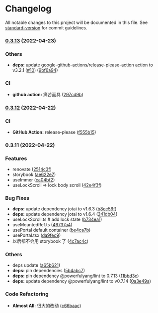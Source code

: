 # Changelog

All notable changes to this project will be documented in this file. See [standard-version](https://github.com/conventional-changelog/standard-version) for commit guidelines.

### [0.3.13](https://github.com/powerfulyang/hooks/compare/v0.3.12...v0.3.13) (2022-04-23)

### Others

- **deps:** update google-github-actions/release-please-action action to v3.2.1 ([#10](https://github.com/powerfulyang/hooks/issues/10)) ([9bf6a94](https://github.com/powerfulyang/hooks/commit/9bf6a9429a4ced8f78019835e67235f997218347))

### CI

- **github action:** 痛苦面具 ([297cd9b](https://github.com/powerfulyang/hooks/commit/297cd9bfd6b6e97202ab9f5419b065bf319cb547))

### [0.3.12](https://github.com/powerfulyang/tools/compare/v0.3.11...v0.3.12) (2022-04-22)

### CI

- **GitHub Action:** release-please ([f555b15](https://github.com/powerfulyang/tools/commit/f555b1581c7e076a323ca65d80dd9d35339d9e12))

### 0.3.11 (2022-04-22)

### Features

- renovate ([2514c3f](https://github.com/powerfulyang/tools/commit/2514c3ff247be30a0645e8cab549e1a7a006f064))
- storybook ([ae622e7](https://github.com/powerfulyang/tools/commit/ae622e75457047c0ef5fd704479fb94d091d589d))
- useImmer ([ca04bf2](https://github.com/powerfulyang/tools/commit/ca04bf2ce9f826842e3822f6089809b08688c231))
- useLockScroll => lock body scroll ([42e4f3f](https://github.com/powerfulyang/tools/commit/42e4f3fc02b394cb54d79ba746d5bee920dd501e))

### Bug Fixes

- **deps:** update dependency jotai to v1.6.3 ([b8ec56f](https://github.com/powerfulyang/tools/commit/b8ec56fd34c65e790739d72d60ae6e105ccc2137))
- **deps:** update dependency jotai to v1.6.4 ([241db04](https://github.com/powerfulyang/tools/commit/241db0404707db271d361f09415500a6f9d1cb7a))
- useLockScroll.ts # add lock state ([b734ea1](https://github.com/powerfulyang/tools/commit/b734ea1c8bee6e7e172dd093bcfe509afca72674))
- useMountedRef.ts ([46737a4](https://github.com/powerfulyang/tools/commit/46737a456219593c414e163419ea0cd67201613d))
- usePortal default container ([be4ca7b](https://github.com/powerfulyang/tools/commit/be4ca7b871df5e48a9c149b47d56eadee4ded205))
- usePortal.tsx ([da9fec9](https://github.com/powerfulyang/tools/commit/da9fec9e25c783bc48f4cdab030f594c81378e5d))
- 以后都不会用 storybook 了 ([4c7ac4c](https://github.com/powerfulyang/tools/commit/4c7ac4cb4b7cd46e9ae7d18a8db1003dfbc8c65e))

### Others

- deps update ([a65b621](https://github.com/powerfulyang/tools/commit/a65b62119fd0cede6fd2b7c9c8c2da8ab990466b))
- **deps:** pin dependencies ([5b4abc7](https://github.com/powerfulyang/tools/commit/5b4abc71944d78aa68ea5ba2837fe9224b9b0e64))
- **deps:** pin dependency @powerfulyang/lint to 0.7.13 ([11bbd3c](https://github.com/powerfulyang/tools/commit/11bbd3c2fd327e0b9920d96275ec4eb3dcafc502))
- **deps:** update dependency @powerfulyang/lint to v0.7.14 ([0a3e49a](https://github.com/powerfulyang/tools/commit/0a3e49a2d3d98fbd792b0e22c7e9a896d460969f))

### Code Refactoring

- **Almost All:** 很大的改动 ([c66baac](https://github.com/powerfulyang/tools/commit/c66baac08afa8a8811df02cd8569cd6054893041))
